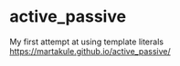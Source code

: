 # active_passive
My first attempt at using template literals
https://martakule.github.io/active_passive/
